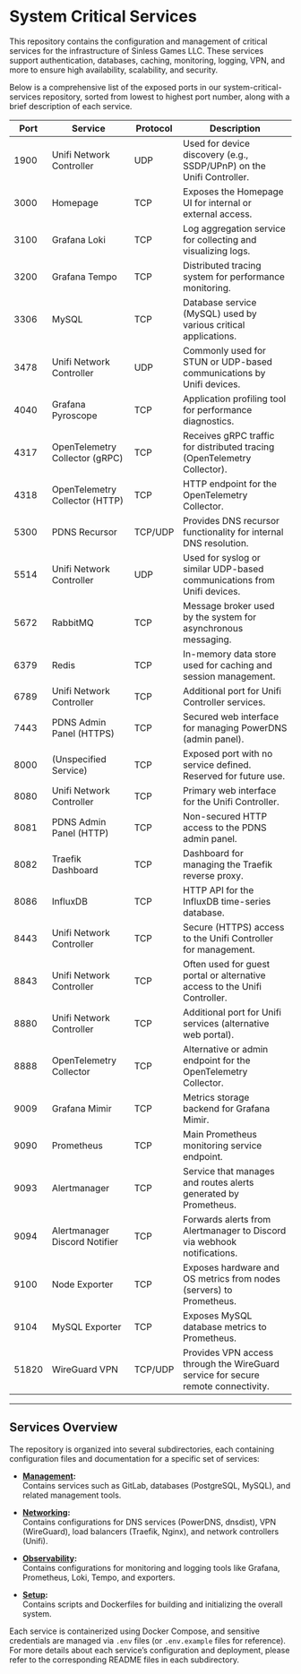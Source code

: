 # System Critical Services

This repository contains the configuration and management of critical services for the infrastructure of Sinless Games LLC. These services support authentication, databases, caching, monitoring, logging, VPN, and more to ensure high availability, scalability, and security.

Below is a comprehensive list of the exposed ports in our system-critical-services repository, sorted from lowest to highest port number, along with a brief description of each service.

| Port  | Service                                    | Protocol  | Description                                                                       |
|-------|--------------------------------------------|-----------|-----------------------------------------------------------------------------------|
| 1900  | Unifi Network Controller                   | UDP       | Used for device discovery (e.g., SSDP/UPnP) on the Unifi Controller.              |
| 3000  | Homepage                                   | TCP       | Exposes the Homepage UI for internal or external access.                          |
| 3100  | Grafana Loki                               | TCP       | Log aggregation service for collecting and visualizing logs.                      |
| 3200  | Grafana Tempo                              | TCP       | Distributed tracing system for performance monitoring.                            |
| 3306  | MySQL                                      | TCP       | Database service (MySQL) used by various critical applications.                   |
| 3478  | Unifi Network Controller                   | UDP       | Commonly used for STUN or UDP-based communications by Unifi devices.              |
| 4040  | Grafana Pyroscope                          | TCP       | Application profiling tool for performance diagnostics.                           |
| 4317  | OpenTelemetry Collector (gRPC)             | TCP       | Receives gRPC traffic for distributed tracing (OpenTelemetry Collector).          |
| 4318  | OpenTelemetry Collector (HTTP)             | TCP       | HTTP endpoint for the OpenTelemetry Collector.                                    |
| 5300  | PDNS Recursor                              | TCP/UDP   | Provides DNS recursor functionality for internal DNS resolution.                  |
| 5514  | Unifi Network Controller                   | UDP       | Used for syslog or similar UDP-based communications from Unifi devices.           |
| 5672  | RabbitMQ                                   | TCP       | Message broker used by the system for asynchronous messaging.                     |
| 6379  | Redis                                      | TCP       | In-memory data store used for caching and session management.                     |
| 6789  | Unifi Network Controller                   | TCP       | Additional port for Unifi Controller services.                                    |
| 7443  | PDNS Admin Panel (HTTPS)                   | TCP       | Secured web interface for managing PowerDNS (admin panel).                        |
| 8000  | (Unspecified Service)                      | TCP       | Exposed port with no service defined. Reserved for future use.                    |
| 8080  | Unifi Network Controller                   | TCP       | Primary web interface for the Unifi Controller.                                   |
| 8081  | PDNS Admin Panel (HTTP)                    | TCP       | Non-secured HTTP access to the PDNS admin panel.                                  |
| 8082  | Traefik Dashboard                          | TCP       | Dashboard for managing the Traefik reverse proxy.                                 |
| 8086  | InfluxDB                                   | TCP       | HTTP API for the InfluxDB time-series database.                                   |
| 8443  | Unifi Network Controller                   | TCP       | Secure (HTTPS) access to the Unifi Controller for management.                     |
| 8843  | Unifi Network Controller                   | TCP       | Often used for guest portal or alternative access to the Unifi Controller.        |
| 8880  | Unifi Network Controller                   | TCP       | Additional port for Unifi services (alternative web portal).                      |
| 8888  | OpenTelemetry Collector                    | TCP       | Alternative or admin endpoint for the OpenTelemetry Collector.                    |
| 9009  | Grafana Mimir                              | TCP       | Metrics storage backend for Grafana Mimir.                                        |
| 9090  | Prometheus                                 | TCP       | Main Prometheus monitoring service endpoint.                                      |
| 9093  | Alertmanager                               | TCP       | Service that manages and routes alerts generated by Prometheus.                   |
| 9094  | Alertmanager Discord Notifier              | TCP       | Forwards alerts from Alertmanager to Discord via webhook notifications.           |
| 9100  | Node Exporter                              | TCP       | Exposes hardware and OS metrics from nodes (servers) to Prometheus.               |
| 9104  | MySQL Exporter                             | TCP       | Exposes MySQL database metrics to Prometheus.                                     |
| 51820 | WireGuard VPN                              | TCP/UDP   | Provides VPN access through the WireGuard service for secure remote connectivity. |

---

## Services Overview

The repository is organized into several subdirectories, each containing configuration files and documentation for a specific set of services:

- **[Management](management/README.md):**  
  Contains services such as GitLab, databases (PostgreSQL, MySQL), and related management tools.

- **[Networking](networking/README.md):**  
  Contains configurations for DNS services (PowerDNS, dnsdist), VPN (WireGuard), load balancers (Traefik, Nginx), and network controllers (Unifi).

- **[Observability](observability/README.md):**  
  Contains configurations for monitoring and logging tools like Grafana, Prometheus, Loki, Tempo, and exporters.

- **[Setup](setup/README.md):**  
  Contains scripts and Dockerfiles for building and initializing the overall system.

Each service is containerized using Docker Compose, and sensitive credentials are managed via `.env` files (or `.env.example` files for reference).  
For more details about each service’s configuration and deployment, please refer to the corresponding README files in each subdirectory.


